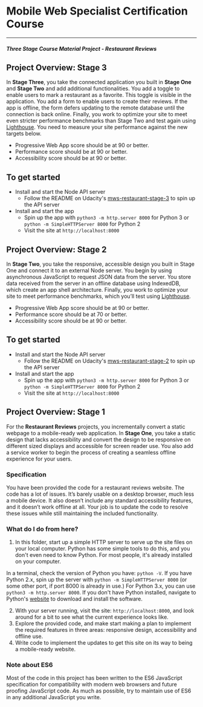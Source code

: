 # Mobile Web Specialist Certification Course
---
#### _Three Stage Course Material Project - Restaurant Reviews_

## Project Overview: Stage 3

In **Stage Three**, you take the connected application you built in **Stage One** and **Stage Two** and add additional functionalities. You add a toggle to enable users to mark a restaurant as a favorite. This toggle is visible in the application. You add a form to enable users to create their reviews. If the app is offline, the form defers updating to the remote database until the connection is back online. Finally, you work to optimize your site to meet even stricter performance benchmarks than Stage Two and test again using [Lighthouse](https://developers.google.com/web/tools/lighthouse/). You need to measure your site performance against the new targets below.

* Progressive Web App score should be at 90 or better.
* Performance score should be at 90 or better.
* Accessibility score should be at 90 or better.

## To get started

* Install and start the Node API server
    - Follow the README on Udacity's [mws-restaurant-stage-3](https://github.com/udacity/mws-restaurant-stage-3) to spin up the API server
* Install and start the app
    - Spin up the app with `python3 -m http.server 8000` for Python 3 or `python -m SimpleHTTPServer 8000` for Python 2
    - Visit the site at `http://localhost:8000`

## Project Overview: Stage 2

In **Stage Two**, you take the responsive, accessible design you built in Stage One and connect it to an external Node server. You begin by using asynchronous JavaScript to request JSON data from the server. You store data received from the server in an offline database using IndexedDB, which create an app shell architecture. Finally, you work to optimize your site to meet performance benchmarks, which you’ll test using [Lighthouse](https://developers.google.com/web/tools/lighthouse/).

* Progressive Web App score should be at 90 or better.
* Performance score should be at 70 or better.
* Accessibility score should be at 90 or better.

## To get started

* Install and start the Node API server
    - Follow the README on Udacity's [mws-restaurant-stage-2](https://github.com/udacity/mws-restaurant-stage-2) to spin up the API server
* Install and start the app
    - Spin up the app with `python3 -m http.server 8000` for Python 3 or `python -m SimpleHTTPServer 8000` for Python 2
    - Visit the site at `http://localhost:8000`

## Project Overview: Stage 1

For the **Restaurant Reviews** projects, you incrementally convert a static webpage to a mobile-ready web application. In **Stage One**, you take a static design that lacks accessibility and convert the design to be responsive on different sized displays and accessible for screen reader use. You also add a service worker to begin the process of creating a seamless offline experience for your users.

### Specification

You have been provided the code for a restaurant reviews website. The code has a lot of issues. It’s barely usable on a desktop browser, much less a mobile device. It also doesn’t include any standard accessibility features, and it doesn’t work offline at all. Your job is to update the code to resolve these issues while still maintaining the included functionality. 

### What do I do from here?

1. In this folder, start up a simple HTTP server to serve up the site files on your local computer. Python has some simple tools to do this, and you don't even need to know Python. For most people, it's already installed on your computer. 

In a terminal, check the version of Python you have: `python -V`. If you have Python 2.x, spin up the server with `python -m SimpleHTTPServer 8000` (or some other port, if port 8000 is already in use.) For Python 3.x, you can use `python3 -m http.server 8000`. If you don't have Python installed, navigate to Python's [website](https://www.python.org/) to download and install the software.

2. With your server running, visit the site: `http://localhost:8000`, and look around for a bit to see what the current experience looks like.
3. Explore the provided code, and make start making a plan to implement the required features in three areas: responsive design, accessibility and offline use.
4. Write code to implement the updates to get this site on its way to being a mobile-ready website.

### Note about ES6

Most of the code in this project has been written to the ES6 JavaScript specification for compatibility with modern web browsers and future proofing JavaScript code. As much as possible, try to maintain use of ES6 in any additional JavaScript you write. 



